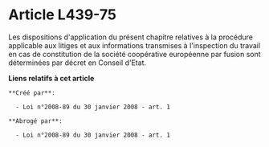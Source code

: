 # Article L439-75

Les dispositions d'application du présent chapitre relatives à la procédure applicable aux litiges et aux informations
transmises à l'inspection du travail en cas de constitution de la société coopérative européenne par fusion sont déterminées
par décret en Conseil d'Etat.

**Liens relatifs à cet article**

	**Créé par**:

	  - Loi n°2008-89 du 30 janvier 2008 - art. 1

	**Abrogé par**:

	  - Loi n°2008-89 du 30 janvier 2008 - art. 1
